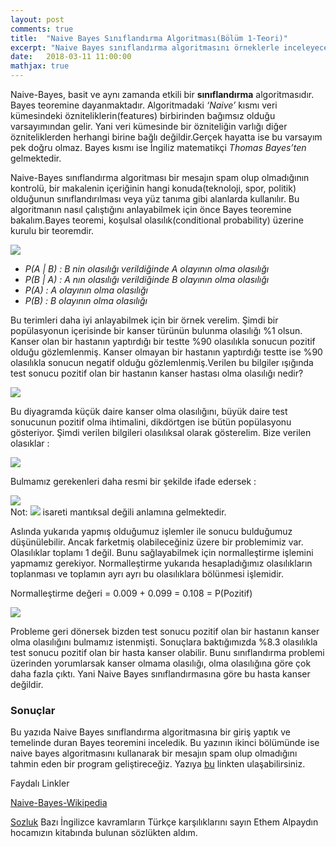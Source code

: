 ```yaml
---
layout: post
comments: true
title:  "Naive Bayes Sınıflandırma Algoritması(Bölüm 1-Teori)"
excerpt: "Naive Bayes sınıflandırma algoritmasını örneklerle inceleyeceğiz ve pratik uygulama için temel oluşturacağız."
date:   2018-03-11 11:00:00
mathjax: true
---
```


Naive-Bayes, basit ve aynı zamanda etkili bir **sınıflandırma** algoritmasıdır. Bayes teoremine dayanmaktadır. Algoritmadaki *‘Naive’* kısmı veri kümesindeki özniteliklerin(features) birbirinden bağımsız olduğu varsayımından gelir. Yani veri kümesinde bir özniteliğin varlığı diğer özniteliklerden herhangi birine bağlı değildir.Gerçek hayatta ise bu varsayım pek doğru olmaz. Bayes kısmı ise İngiliz matematikçi *Thomas Bayes’ten* gelmektedir.

Naive-Bayes sınıflandırma algoritması bir mesajın spam olup olmadığının kontrolü, bir makalenin içeriğinin hangi konuda(teknoloji, spor, politik) olduğunun sınıflandırılması veya yüz tanıma gibi alanlarda kullanılır. Bu algoritmanın nasıl çalıştığını anlayabilmek için önce Bayes teoremine bakalım.Bayes teoremi, koşulsal olasılık(conditional probability) üzerine kurulu bir teoremdir.

<div class="imgcap">
<img src="{{site.url}}/assets/naive_bayes_images/naive_bayes_formula.png">
</div>

* *P(A \| B) : B nin olasılığı verildiğinde A olayının olma olasılığı*
* *P(B \| A) : A nın olasılığı verildiğinde B olayının olma olasılığı*
* *P(A) : A olayının olma olasılığı*
* *P(B) : B olayının olma olasılığı*

Bu terimleri daha iyi anlayabilmek için bir örnek verelim. Şimdi bir popülasyonun içerisinde bir kanser türünün bulunma olasılığı %1 olsun. Kanser olan bir hastanın yaptırdığı bir testte %90 olasılıkla sonucun pozitif olduğu gözlemlenmiş. Kanser olmayan bir hastanın yaptırdığı testte ise %90 olasılıkla sonucun negatif olduğu gözlemlenmiş.Verilen bu bilgiler ışığında test sonucu pozitif olan bir hastanın kanser hastası olma olasılığı nedir?

<div class="imgcap">
<img src="{{site.url}}/assets/naive_bayes_images/kume_gosterim.png">
</div>

Bu diyagramda küçük daire kanser olma olasılığını, büyük daire test sonucunun pozitif olma ihtimalini, dikdörtgen ise bütün popülasyonu gösteriyor. Şimdi verilen bilgileri olasılıksal olarak gösterelim.
Bize verilen olasıklar :

<div class="imgcap">
<img src="{{site.url}}/assets/naive_bayes_images/ornek_verilenler1.png">
</div>


Bulmamız gerekenleri daha resmi bir şekilde ifade edersek  :

<div class="imgcap">
<img src="{{site.url}}/assets/naive_bayes_images/ornek_verilenler2.png">
<div class="thecap" style="text-align:justify">
Not: <img src="{{site.url}}/assets/naive_bayes_images/neg_sign.png"> isareti  mantıksal değili anlamına gelmektedir.
</div>
</div>



Aslında yukarıda yapmış olduğumuz işlemler ile sonucu bulduğumuz düşünülebilir. Ancak farketmiş olabileceğiniz üzere bir problemimiz var. Olasılıklar toplamı 1 değil. Bunu sağlayabilmek için normalleştirme işlemini yapmamız gerekiyor. Normalleştirme yukarıda hesapladığımız olasılıkların toplanması ve toplamın ayrı ayrı bu olasılıklara bölünmesi işlemidir.

Normalleştirme değeri = 0.009 + 0.099 = 0.108 = P(Pozitif)

<div class="imgcap">
<img src="{{site.url}}/assets/naive_bayes_images/ornek_hesaplamalar.png">
</div>

Probleme geri dönersek bizden test sonucu pozitif olan bir hastanın kanser olma olasılığını bulmamız istenmişti. Sonuçlara 
baktığımızda %8.3 olasılıkla test sonucu pozitif olan bir hasta kanser olabilir. Bunu sınıflandırma problemi üzerinden yorumlarsak kanser olmama olasılığı, olma olasılığına göre çok daha fazla çıktı. Yani Naive Bayes sınıflandırmasına göre bu hasta kanser değildir.

### Sonuçlar

Bu yazıda Naive Bayes sınıflandırma algoritmasına bir giriş yaptık ve temelinde duran Bayes teoremini inceledik. Bu yazının ikinci bölümünde ise naive bayes algoritmasını kullanarak bir mesajın spam olup olmadığını tahmin eden bir program geliştireceğiz. Yazıya [bu](https://snnclsr.github.io/snnclsr.github.io/2018/03/14/spam-classifier/) linkten ulaşabilirsiniz.

Faydalı Linkler

[Naive-Bayes-Wikipedia](https://tr.wikipedia.org/wiki/Naive_Bayes_s%C4%B1n%C4%B1fland%C4%B1r%C4%B1c%C4%B1)

[Sozluk](https://www.cmpe.boun.edu.tr/~ethem/i2ml2e_tr/i2tr_sozluk.pdf) Bazı İngilizce kavramların Türkçe karşılıklarını sayın Ethem Alpaydın hocamızın kitabında bulunan sözlükten aldım.


